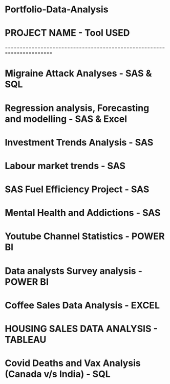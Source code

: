 # Portfolio-Data-Analysis
# PROJECT NAME                                         - Tool USED
======================================================================
# Migraine Attack Analyses                             - SAS & SQL
# Regression analysis, Forecasting and modelling       - SAS & Excel
# Investment Trends Analysis                           - SAS
# Labour market trends                                 - SAS
# SAS Fuel Efficiency Project                          - SAS
# Mental Health and Addictions                         - SAS 
# Youtube Channel Statistics                           - POWER BI
# Data analysts Survey analysis                        - POWER BI
# Coffee Sales Data Analysis                           - EXCEL
# HOUSING SALES DATA ANALYSIS                          - TABLEAU
# Covid Deaths and Vax Analysis (Canada v/s India)     - SQL
